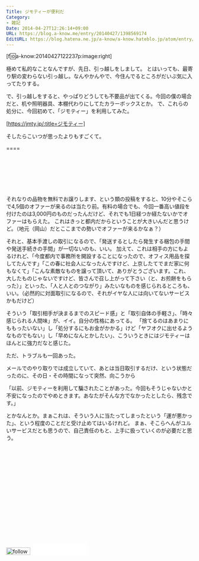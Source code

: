 ```yaml
---
Title: ジモティーが便利だ
Category:
- 雑記
Date: 2014-04-27T12:26:14+09:00
URL: https://blog.a-know.me/entry/20140427/1398569174
EditURL: https://blog.hatena.ne.jp/a-know/a-know.hateblo.jp/atom/entry/12921228815727979228
---
```


[f:id:a-know:20140427122237p:image:right]

極めて私的なことなんですが、先日、引っ越しをしまして。
とはいっても、最寄り駅の変わらない引っ越し。なんやかんやで、今住んでるところがだいぶ気に入ってたりする。


で、引っ越しをすると、やっぱりどうしても不要品が出てくる。今回の僕の場合だと、机や照明器具、本棚代わりにしてたカラーボックスとか。
で、これらの処分に、今回初めて、「ジモティー」を利用してみた。


[https://jmty.jp/:title=ジモティー]


そしたらこいつが思ったよりもすごくて。


====

<script async src="//pagead2.googlesyndication.com/pagead/js/adsbygoogle.js"></script>
<!-- article-top -->
<ins class="adsbygoogle"
     style="display:inline-block;width:728px;height:90px"
     data-ad-client="ca-pub-3463034538369189"
     data-ad-slot="8367620130"></ins>
<script>
(adsbygoogle = window.adsbygoogle || []).push({});
</script>


それなりの品物を無料でお譲りします、という類の投稿をすると、10分やそこらで4,5個のオファーが来るのは当たり前。有料の場合でも、今回一番高い値段を付けたのは3,000円のものだったんだけど、それでも1日経つか経たないかでオファーはもらえた。
これはきっと都内だからということが大きいんだと思うけど。（地元（岡山）だとここまでの勢いでオファーが来るかなぁ？）


それと、基本手渡しの取引になるので、「発送するとしたら発生する梱包の手間や発送手続きの手間」が一切ないのも、いい。
加えて、これは相手の方にもよるけれど、「今度都内で事務所を開設することになったので、オフィス用品を探してたんです」「この春に社会人になったんですけど、上京したてでまだ家に何もなくて」「こんな素敵なものを譲って頂いて、ありがとうございます。これ、大したものじゃないですけど、皆さんで召し上がって下さい（と、お煎餅をもらった）」といった、「人と人とのつながり」みたいなものを感じられるところも、いい。（必然的に対面取引になるので、それがイヤな人には向いてないサービスかもだけど）


そういう「取引相手が決まるまでのスピード感」と「取引自体の手軽さ」、「時々感じられる人間味」が、イイ。自分の性格にあってる。
「捨てるのはあまりにももったいない」し「処分するにもお金がかかる」けど「ヤフオクに出せるようなものでもない」し「早めになんとかしたい」、こういうときにはジモティーはほんとに強力だなと感じた。


ただ、トラブルも一回あった。


メールでのやり取りでは成立していて、あとは当日取引するだけ、という状態だったのに、その日・その時間になって突然、向こうから


「以前、ジモティーを利用して騙されたことがあった。今回もそうじゃないかと不安になったのでやめときます。あなたがそんな方でなかったとしたら、残念です。」


とかなんとか。まぁこれは、そういう人に当たってしまったという「運が悪かった」、という程度のことだと受け止めてはいるけれど。
まぁ、そこらへんがユルいサービスだとも思うので、自己責任のもと、上手に扱っていくのが必要だと思う。


<script async src="//pagead2.googlesyndication.com/pagead/js/adsbygoogle.js"></script>
<!-- article-bottom2 -->
<ins class="adsbygoogle"
     style="display:inline-block;width:300px;height:250px"
     data-ad-client="ca-pub-3463034538369189"
     data-ad-slot="5274552934"></ins>
<script>
(adsbygoogle = window.adsbygoogle || []).push({});
</script>


<div>
<a href='http://cloud.feedly.com/#subscription%2Ffeed%2Fhttp%3A%2F%2Fblog.a-know.me%2Ffeed'  target='blank'><img id='feedlyFollow' src='//s3.feedly.com/img/follows/feedly-follow-rectangle-volume-small_2x.png' alt='follow us in feedly' width='65' height='20'></a>

<iframe src="//blog.hatena.ne.jp/a-know/a-know.hateblo.jp/subscribe/iframe" allowtransparency="true" frameborder="0" scrolling="no" width="150" height="28"></iframe>
</div>

